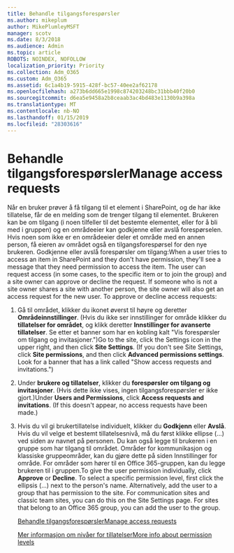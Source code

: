 ```yaml
---
title: Behandle tilgangsforespørsler
ms.author: mikeplum
author: MikePlumleyMSFT
manager: scotv
ms.date: 8/3/2018
ms.audience: Admin
ms.topic: article
ROBOTS: NOINDEX, NOFOLLOW
localization_priority: Priority
ms.collection: Adm_O365
ms.custom: Adm_O365
ms.assetid: 6c1a4b19-5915-428f-bc57-40ee2af62178
ms.openlocfilehash: a273b6dd665e1998c874203248bc31bbb40f20b0
ms.sourcegitcommit: d6ea5e9458a2b8ceaab3ac4bd483e1130b9a398a
ms.translationtype: MT
ms.contentlocale: nb-NO
ms.lasthandoff: 01/15/2019
ms.locfileid: "28303616"
---
```

# <a name="manage-access-requests"></a><span data-ttu-id="11f27-102">Behandle tilgangsforespørsler</span><span class="sxs-lookup"><span data-stu-id="11f27-102">Manage access requests</span></span>

<span data-ttu-id="11f27-p101">Når en bruker prøver å få tilgang til et element i SharePoint, og de har ikke tillatelse, får de en melding som de trenger tilgang til elementet. Brukeren kan be om tilgang (i noen tilfeller til det bestemte elementet, eller for å bli med i gruppen) og en områdeeier kan godkjenne eller avslå forespørselen. Hvis noen som ikke er en områdeeier deler et område med en annen person, få eieren av området også en tilgangsforespørsel for den nye brukeren. Godkjenne eller avslå forespørsler om tilgang:</span><span class="sxs-lookup"><span data-stu-id="11f27-p101">When a user tries to access an item in SharePoint and they don't have permission, they'll see a message that they need permission to access the item. The user can request access (in some cases, to the specific item or to join the group) and a site owner can approve or decline the request. If someone who is not a site owner shares a site with another person, the site owner will also get an access request for the new user. To approve or decline access requests:</span></span>
  
1. <span data-ttu-id="11f27-p102">Gå til området, klikker du ikonet øverst til høyre og deretter **Områdeinnstillinger**. (Hvis du ikke ser innstillinger for område klikker du **tillatelser for området**, og klikk deretter **Innstillinger for avanserte tillatelser**. Se etter et banner som har en kobling kalt "Vis forespørsler om tilgang og invitasjoner.")</span><span class="sxs-lookup"><span data-stu-id="11f27-p102">Go to the site, click the Settings icon in the upper right, and then click **Site Settings**. (If you don't see Site Settings, click **Site permissions**, and then click **Advanced permissions settings**. Look for a banner that has a link called "Show access requests and invitations.")</span></span>
    
2. <span data-ttu-id="11f27-p103">Under **brukere og tillatelser**, klikker du **forespørsler om tilgang og invitasjoner**. (Hvis dette ikke vises, ingen tilgangsforespørsler er ikke gjort.)</span><span class="sxs-lookup"><span data-stu-id="11f27-p103">Under **Users and Permissions**, click **Access requests and invitations**. (If this doesn't appear, no access requests have been made.)</span></span>
    
3. <span data-ttu-id="11f27-p104">Hvis du vil gi brukertillatelse individuelt, klikker du **Godkjenn** eller **Avslå**. Hvis du vil velge et bestemt tillatelsesnivå, må du først klikke ellipse (...) ved siden av navnet på personen. Du kan også legge til brukeren i en gruppe som har tilgang til området. Områder for kommunikasjon og klassiske gruppeområder, kan du gjøre dette på siden Innstillinger for område. For områder som hører til en Office 365-gruppen, kan du legge brukeren til i gruppen.</span><span class="sxs-lookup"><span data-stu-id="11f27-p104">To give the user permission individually, click **Approve** or **Decline**. To select a specific permission level, first click the ellipsis (...) next to the person's name. Alternatively, add the user to a group that has permission to the site. For communication sites and classic team sites, you can do this on the Site Settings page. For sites that belong to an Office 365 group, you can add the user to the group.</span></span>
    
    [<span data-ttu-id="11f27-117">Behandle tilgangsforespørsler</span><span class="sxs-lookup"><span data-stu-id="11f27-117">Manage access requests </span></span>](https://go.microsoft.com/fwlink/?linkid=2008747)
    
    [<span data-ttu-id="11f27-118">Mer informasjon om nivåer for tillatelser</span><span class="sxs-lookup"><span data-stu-id="11f27-118">More info about permission levels</span></span>](https://go.microsoft.com/fwlink/?linkid=867071)
    

